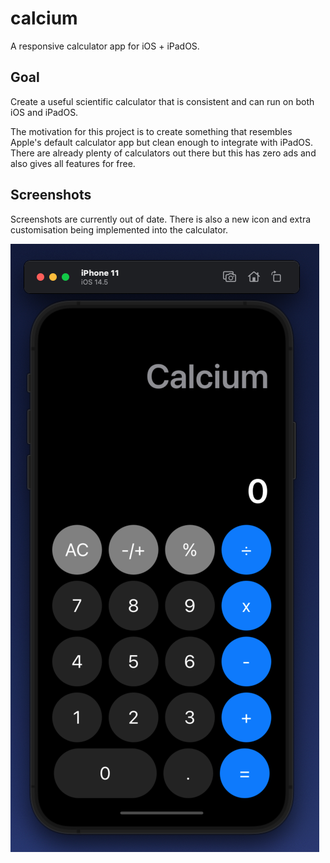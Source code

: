 # calcium
A responsive calculator app for iOS + iPadOS.

## Goal
Create a useful scientific calculator that is consistent and can run on both iOS and iPadOS. 

The motivation for this project is to create something that resembles Apple's default calculator app but clean enough to integrate with iPadOS. There are already plenty of calculators out there but this has zero ads and also gives all features for free.

## Screenshots
Screenshots are currently out of date. There is also a new icon and extra customisation being implemented into the calculator. 

![Main](https://raw.githubusercontent.com/berkiyo/calcium/main/Media/main%20v0.1.0.png)

